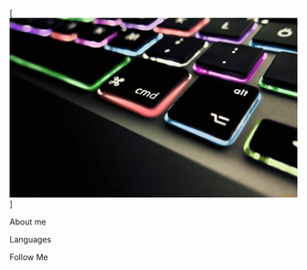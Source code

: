 [![Header](https://github.com/andreykolod/andreykolod/blob/main/assets/2560x1600_653978_%5Bwww.ArtFile.ru%5D.jpg)]

About me

Languages

Follow Me